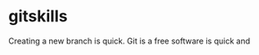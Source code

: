 # gitskills
Creating a new branch is quick.
Git is a free software is quick and <simple class="asdasdasdadasdasd"></simple>
